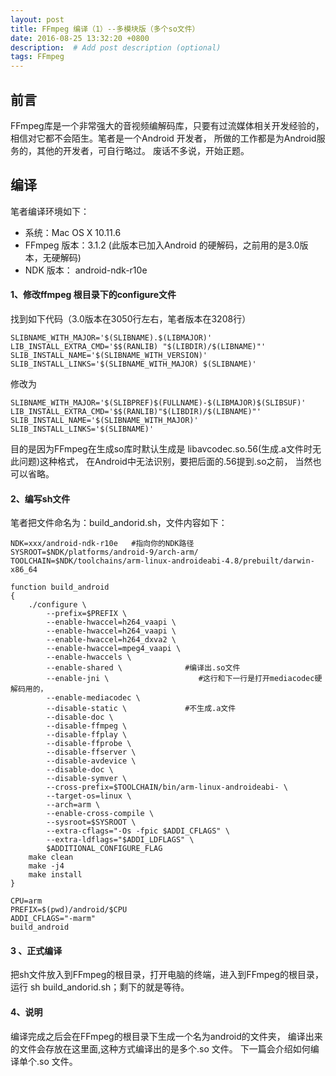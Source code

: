 ```yaml
---
layout: post
title: FFmpeg 编译（1）--多模块版（多个so文件）
date: 2016-08-25 13:32:20 +0800
description:  # Add post description (optional)
tags: FFmpeg
---
```


## 前言
FFmpeg库是一个非常强大的音视频编解码库，只要有过流媒体相关开发经验的，
相信对它都不会陌生。笔者是一个Android 开发者，
所做的工作都是为Android服务的，其他的开发者，可自行略过。
废话不多说，开始正题。

## 编译

笔者编译环境如下：
* 系统：Mac OS X 10.11.6
* FFmpeg 版本：3.1.2 (此版本已加入Android 的硬解码，之前用的是3.0版本，无硬解码)
* NDK 版本： android-ndk-r10e

#### 1、修改ffmpeg 根目录下的configure文件
找到如下代码（3.0版本在3050行左右，笔者版本在3208行）
```
SLIBNAME_WITH_MAJOR='$(SLIBNAME).$(LIBMAJOR)'
LIB_INSTALL_EXTRA_CMD='$$(RANLIB) "$(LIBDIR)/$(LIBNAME)"'
SLIB_INSTALL_NAME='$(SLIBNAME_WITH_VERSION)'
SLIB_INSTALL_LINKS='$(SLIBNAME_WITH_MAJOR) $(SLIBNAME)'
```
修改为
```
SLIBNAME_WITH_MAJOR='$(SLIBPREF)$(FULLNAME)-$(LIBMAJOR)$(SLIBSUF)'
LIB_INSTALL_EXTRA_CMD='$$(RANLIB)"$(LIBDIR)/$(LIBNAME)"'
SLIB_INSTALL_NAME='$(SLIBNAME_WITH_MAJOR)'
SLIB_INSTALL_LINKS='$(SLIBNAME)'
```
目的是因为FFmpeg在生成so库时默认生成是
libavcodec.so.56(生成.a文件时无此问题)这种格式，
在Android中无法识别，要把后面的.56提到.so之前，
当然也可以省略。

#### 2、编写sh文件

笔者把文件命名为：build_andorid.sh，文件内容如下：
```
NDK=xxx/android-ndk-r10e   #指向你的NDK路径
SYSROOT=$NDK/platforms/android-9/arch-arm/
TOOLCHAIN=$NDK/toolchains/arm-linux-androideabi-4.8/prebuilt/darwin-x86_64

function build_android
{
    ./configure \
        --prefix=$PREFIX \
        --enable-hwaccel=h264_vaapi \
        --enable-hwaccel=h264_vaapi \
        --enable-hwaccel=h264_dxva2 \
        --enable-hwaccel=mpeg4_vaapi \
        --enable-hwaccels \
        --enable-shared \              #编译出.so文件
        --enable-jni \                    #这行和下一行是打开mediacodec硬解码用的，          
        --enable-mediacodec \
        --disable-static \             #不生成.a文件
        --disable-doc \
        --disable-ffmpeg \
        --disable-ffplay \
        --disable-ffprobe \
        --disable-ffserver \
        --disable-avdevice \
        --disable-doc \
        --disable-symver \
        --cross-prefix=$TOOLCHAIN/bin/arm-linux-androideabi- \
        --target-os=linux \
        --arch=arm \
        --enable-cross-compile \
        --sysroot=$SYSROOT \
        --extra-cflags="-Os -fpic $ADDI_CFLAGS" \
        --extra-ldflags="$ADDI_LDFLAGS" \
        $ADDITIONAL_CONFIGURE_FLAG
    make clean
    make -j4
    make install
}

CPU=arm
PREFIX=$(pwd)/android/$CPU 
ADDI_CFLAGS="-marm"
build_android
```
#### 3 、正式编译
把sh文件放入到FFmpeg的根目录，打开电脑的终端，进入到FFmpeg的根目录，
运行 sh build_andorid.sh；剩下的就是等待。

#### 4、说明
编译完成之后会在FFmpeg的根目录下生成一个名为android的文件夹，
编译出来的文件会存放在这里面,这种方式编译出的是多个.so 文件。
下一篇会介绍如何编译单个.so 文件。